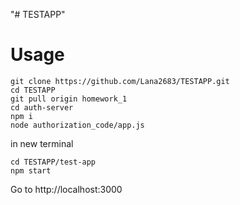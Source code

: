 "# TESTAPP" 
# Usage
```
git clone https://github.com/Lana2683/TESTAPP.git
cd TESTAPP
git pull origin homework_1
cd auth-server
npm i
node authorization_code/app.js
```
in new terminal
```
cd TESTAPP/test-app
npm start
```
Go to  http://localhost:3000
